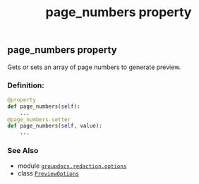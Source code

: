 ﻿---
title: page_numbers property
second_title: GroupDocs.Redaction for Python via .NET API References
description: 
type: docs
url: /python-net/groupdocs.redaction.options/previewoptions/page_numbers/
is_root: false
weight: 40
---

## page_numbers property


Gets or sets an array of page numbers to generate preview.
### Definition:
```python
@property
def page_numbers(self):
    ...
@page_numbers.setter
def page_numbers(self, value):
    ...
```

### See Also
* module [`groupdocs.redaction.options`](../../)
* class [`PreviewOptions`](/redaction/python-net/groupdocs.redaction.options/previewoptions)
